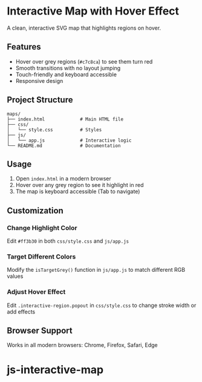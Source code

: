 # Interactive Map with Hover Effect

A clean, interactive SVG map that highlights regions on hover.

## Features

- Hover over grey regions (`#c7c8ca`) to see them turn red
- Smooth transitions with no layout jumping
- Touch-friendly and keyboard accessible
- Responsive design

## Project Structure

```
maps/
├── index.html             # Main HTML file
├── css/
│   └── style.css          # Styles
├── js/
│   └── app.js             # Interactive logic
└── README.md              # Documentation
```

## Usage

1. Open `index.html` in a modern browser
2. Hover over any grey region to see it highlight in red
3. The map is keyboard accessible (Tab to navigate)

## Customization

### Change Highlight Color
Edit `#ff3b30` in both `css/style.css` and `js/app.js`

### Target Different Colors
Modify the `isTargetGrey()` function in `js/app.js` to match different RGB values

### Adjust Hover Effect
Edit `.interactive-region.popout` in `css/style.css` to change stroke width or add effects

## Browser Support

Works in all modern browsers: Chrome, Firefox, Safari, Edge
# js-interactive-map
